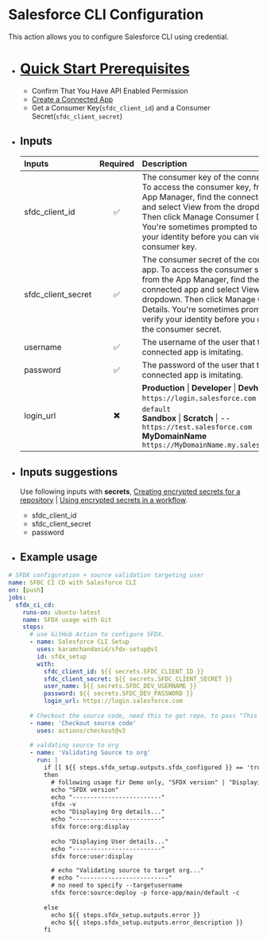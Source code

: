 # Salesforce CLI Configuration

This action allows you to configure Salesforce CLI using credential.

- # [Quick Start Prerequisites](https://developer.salesforce.com/docs/atlas.en-us.api_rest.meta/api_rest/quickstart_prereq.htm)
  - Confirm That You Have API Enabled Permission
  - [Create a Connected App](https://developer.salesforce.com/docs/atlas.en-us.api_iot.meta/api_iot/qs_auth_connected_app.htm)
  - Get a Consumer Key(`sfdc_client_id`) and a Consumer Secret(`sfdc_client_secret`)
  
- ## Inputs

  | Inputs              | Required  | Description |
  | :---                | :---:     | :---        |
  | sfdc_client_id      | ✅ | The consumer key of the connected app. To access the consumer key, from the App Manager, find the connected app and select View from the dropdown. Then click Manage Consumer Details. You're sometimes prompted to verify your identity before you can view the consumer key. |
  | sfdc_client_secret  | ✅ | The consumer secret of the connected app. To access the consumer secret, from the App Manager, find the connected app and select View from the dropdown. Then click Manage Consumer Details. You're sometimes prompted to verify your identity before you can view the consumer secret. |
  | username            | ✅ | The username of the user that the connected app is imitating. |
  | password            | ✅ | The password of the user that the connected app is imitating. |
  | login_url           | ✖️ | **Production** \| **Developer** \| **Devhub** -- `https://login.salesforce.com` `🟢 default` <br> **Sandbox** \| **Scratch** \| -- `https://test.salesforce.com` <br> **MyDomainName** `https://MyDomainName.my.salesforce.com` |

- ## Inputs suggestions
  Use following inputs with **secrets**, [Creating encrypted secrets for a repository](https://docs.github.com/en/actions/security-guides/encrypted-secrets#creating-encrypted-secrets-for-a-repository) | [Using encrypted secrets in a workflow](https://docs.github.com/en/actions/security-guides/encrypted-secrets#using-encrypted-secrets-in-a-workflow).
  - sfdc_client_id
  - sfdc_client_secret
  - password

- ## Example usage

```yaml
# SFDX configuration + source validation targeting user
name: SFDC CI CD with Salesforce CLI
on: [push]
jobs:
  sfdx_ci_cd:
    runs-on: ubuntu-latest
    name: SFDX usage with Git
    steps:
      # use GitHub Action to configure SFDX.
      - name: Salesforce CLI Setup
        uses: karamchandanid/sfdx-setup@v1
        id: sfdx_setup
        with:
          sfdc_client_id: ${{ secrets.SFDC_CLIENT_ID }}
          sfdc_client_secret: ${{ secrets.SFDC_CLIENT_SECRET }}
          user_name: ${{ secrets.SFDC_DEV_USERNAME }}
          password: ${{ secrets.SFDC_DEV_PASSWORD }}
          login_url: https://login.salesforce.com
      
      # Checkout the source code, need this to get repo, to pass "This directory does not contain a valid Salesforce DX project."
      - name: 'Checkout source code'
        uses: actions/checkout@v2
      
      # valdating source to org
      - name: 'Validating Source to org'
        run: |
          if [[ ${{ steps.sfdx_setup.outputs.sfdx_configured }} == 'true' ]]
          then
            # following usage fir Demo only, "SFDX version" | "Displaying Org details" | "Displaying User details"
            echo "SFDX version"
            echo "-------------------------"
            sfdx -v
            echo "Displaying Org details..."
            echo "-------------------------"
            sfdx force:org:display
            
            echo "Displaying User details..."
            echo "-------------------------"
            sfdx force:user:display

            # echo "Validating source to target org..."
            # echo "-------------------------"
            # no need to specify --targetusername
            sfdx force:source:deploy -p force-app/main/default -c
            
          else
            echo ${{ steps.sfdx_setup.outputs.error }}
            echo ${{ steps.sfdx_setup.outputs.error_description }}
          fi
